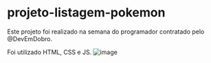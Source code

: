 # projeto-listagem-pokemon

Este projeto foi realizado na semana do programador contratado pelo @DevEmDobro.

Foi utilizado HTML, CSS e JS.
![image](https://github.com/lucasmacedobernardino/projeto-listagem-pokemon/assets/73115699/9c1225cf-fec7-4cad-ae43-95e6e0ebec66)
